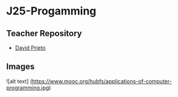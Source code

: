 # J25-Progamming

## Teacher Repository
- [David Prieto](https://github.com/d-prieto/J25-Programming)

## Images
![alt text] (https://www.mooc.org/hubfs/applications-of-computer-programming.jpg)
